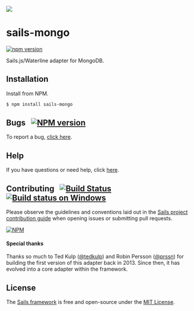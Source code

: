 [![](https://camo.githubusercontent.com/9e49073459ed4e0e2687b80eaf515d87b0da4a6b/687474703a2f2f62616c64657264617368792e6769746875622e696f2f7361696c732f696d616765732f6c6f676f2e706e67)](http://sailsjs.com)

# sails-mongo
[![npm version](https://badge.fury.io/js/sails-mongo.svg)](http://badge.fury.io/js/sails-mongo)

Sails.js/Waterline adapter for MongoDB.

## Installation

Install from NPM.

```bash
$ npm install sails-mongo
```

## Bugs &nbsp; [![NPM version](https://badge.fury.io/js/sails-mongo.svg)](http://npmjs.com/package/sails-mongo)

To report a bug, [click here](http://sailsjs.com/bugs).


## Help

If you have questions or need help, click [here](http://sailsjs.com/support).

## Contributing &nbsp; [![Build Status](https://travis-ci.org/balderdashy/sails-mongo.svg?branch=master)](https://travis-ci.org/balderdashy/sails-mongo) &nbsp; [![Build status on Windows](https://ci.appveyor.com/api/projects/status/u0i1o62tsw6ymbjd/branch/master?svg=true)](https://ci.appveyor.com/project/mikermcneil/sails-mongo/branch/master)

Please observe the guidelines and conventions laid out in the [Sails project contribution guide](http://sailsjs.com/documentation/contributing) when opening issues or submitting pull requests.

[![NPM](https://nodei.co/npm/sails-mongo.png?downloads=true)](http://npmjs.com/package/sails-mongo)


#### Special thanks

Thanks so much to Ted Kulp ([@tedkulp](https://twitter.com/tedkulp)) and Robin Persson ([@prssn](https://twitter.com/prssn)) for building the first version of this adapter back in 2013.  Since then, it has evolved into a core adapter within the framework.



## License

The [Sails framework](http://sailsjs.com) is free and open-source under the [MIT License](http://sailsjs.com/license).

